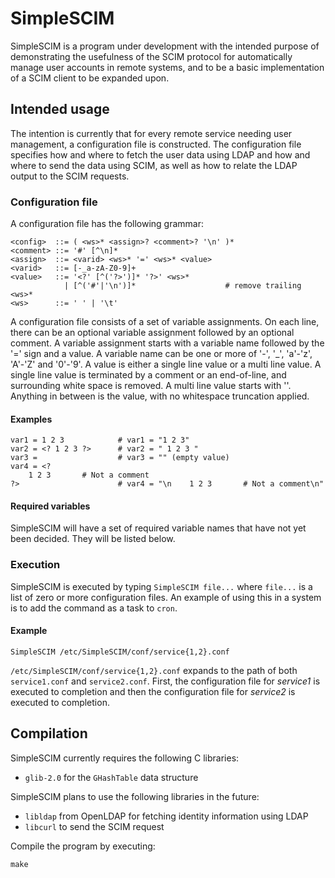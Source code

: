 # SimpleSCIM

SimpleSCIM is a program under development with the intended purpose
of demonstrating the usefulness of the SCIM protocol for
automatically manage user accounts in remote systems, and to be a
basic implementation of a SCIM client to be expanded upon.

## Intended usage

The intention is currently that for every remote service needing
user management, a configuration file is constructed. The
configuration file specifies how and where to fetch the user data
using LDAP and how and where to send the data using SCIM, as well as
how to relate the LDAP output to the SCIM requests.

### Configuration file

A configuration file has the following grammar:

```
<config>  ::= ( <ws>* <assign>? <comment>? '\n' )*
<comment> ::= '#' [^\n]*
<assign>  ::= <varid> <ws>* '=' <ws>* <value>
<varid>   ::= [-_a-zA-Z0-9]+
<value>   ::= '<?' [^('?>')]* '?>' <ws>*
            | [^('#'|'\n')]*                    # remove trailing <ws>*
<ws>      ::= ' ' | '\t'
```

A configuration file consists of a set of variable assignments. On
each line, there can be an optional variable assignment followed by
an optional comment. A variable assignment starts with a variable
name followed by the '=' sign and a value. A variable name can be one
or more of '-', '_', 'a'-'z', 'A'-'Z' and '0'-'9'. A value is either
a single line value or a multi line value. A single line value is
terminated by a comment or an end-of-line, and surrounding white
space is removed. A multi line value starts with '<?' and ends with
'?>'. Anything in between is the value, with no whitespace truncation
applied.

#### Examples

```
var1 = 1 2 3            # var1 = "1 2 3"
var2 = <? 1 2 3 ?>      # var2 = " 1 2 3 "
var3 =                  # var3 = "" (empty value)
var4 = <?
    1 2 3       # Not a comment
?>                      # var4 = "\n    1 2 3       # Not a comment\n"
```

#### Required variables

SimpleSCIM will have a set of required variable names that have not
yet been decided. They will be listed below.

### Execution

SimpleSCIM is executed by typing `SimpleSCIM file...` where `file...`
is a list of zero or more configuration files. An example of using
this in a system is to add the command as a task to `cron`.

#### Example

```
SimpleSCIM /etc/SimpleSCIM/conf/service{1,2}.conf
```

`/etc/SimpleSCIM/conf/service{1,2}.conf` expands to the path of both
`service1.conf` and `service2.conf`. First, the configuration file
for *service1* is executed to completion and then the configuration
file for *service2* is executed to completion.

## Compilation

SimpleSCIM currently requires the following C libraries:

* `glib-2.0` for the `GHashTable` data structure

SimpleSCIM plans to use the following libraries in the future:

* `libldap` from OpenLDAP for fetching identity information using LDAP
* `libcurl` to send the SCIM request

Compile the program by executing:

`make`
